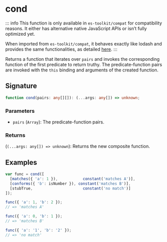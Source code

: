 # cond

::: info
This function is only available in `es-toolkit/compat` for compatibility reasons. It either has alternative native JavaScript APIs or isn’t fully optimized yet.

When imported from `es-toolkit/compat`, it behaves exactly like lodash and provides the same functionalities, as detailed [here](../../../compatibility.md).
:::

Returns a function that iterates over `pairs` and invokes the corresponding
function of the first predicate to return truthy. The predicate-function pairs
are invoked with the `this` binding and arguments of the created function.

## Signature

```typescript
function cond(pairs: any[][]): (...args: any[]) => unknown;
```

### Parameters

- `pairs` (`Array`): The predicate-function pairs.

### Returns

(`(...args: any[]) => unknown`): Returns the new composite function.

## Examples

```typescript
var func = cond([
  [matches({ 'a': 1 }),           constant('matches A')],
  [conforms({ 'b': isNumber }), constant('matches B')],
  [stubTrue,                      constant('no match')]
]);

func({ 'a': 1, 'b': 2 });
// => 'matches A'

func({ 'a': 0, 'b': 1 });
// => 'matches B'

func({ 'a': '1', 'b': '2' });
// => 'no match'
```